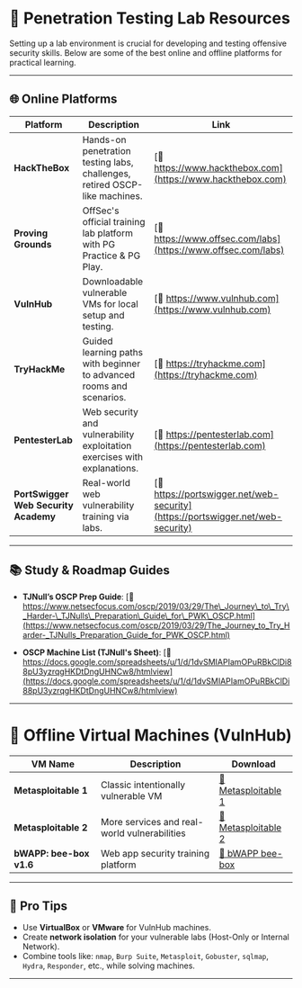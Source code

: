 
# 🧪 Penetration Testing Lab Resources

Setting up a lab environment is crucial for developing and testing offensive security skills. Below are some of the best online and offline platforms for practical learning.

---

## 🌐 Online Platforms

| **Platform**                         | **Description**                                                            | **Link**                                                                        |
| ------------------------------------ | -------------------------------------------------------------------------- | ------------------------------------------------------------------------------- |
| **HackTheBox**                       | Hands-on penetration testing labs, challenges, retired OSCP-like machines. | [🔗 https://www.hackthebox.com](https://www.hackthebox.com)                     |
| **Proving Grounds**                  | OffSec's official training lab platform with PG Practice & PG Play.        | [🔗 https://www.offsec.com/labs](https://www.offsec.com/labs)                   |
| **VulnHub**                          | Downloadable vulnerable VMs for local setup and testing.                   | [🔗 https://www.vulnhub.com](https://www.vulnhub.com)                           |
| **TryHackMe**                        | Guided learning paths with beginner to advanced rooms and scenarios.       | [🔗 https://tryhackme.com](https://tryhackme.com)                               |
| **PentesterLab**                     | Web security and vulnerability exploitation exercises with explanations.   | [🔗 https://pentesterlab.com](https://pentesterlab.com)                         |
| **PortSwigger Web Security Academy** | Real-world web vulnerability training via labs.                            | [🔗 https://portswigger.net/web-security](https://portswigger.net/web-security) |

---

## 📚 Study & Roadmap Guides

* **TJNull’s OSCP Prep Guide**:
  [🔗 https://www.netsecfocus.com/oscp/2019/03/29/The\_Journey\_to\_Try\_Harder-\_TJNulls\_Preparation\_Guide\_for\_PWK\_OSCP.html](https://www.netsecfocus.com/oscp/2019/03/29/The_Journey_to_Try_Harder-_TJNulls_Preparation_Guide_for_PWK_OSCP.html)

* **OSCP Machine List (TJNull's Sheet)**:
  [🔗 https://docs.google.com/spreadsheets/u/1/d/1dvSMIAPIamOPuRBkClDi88pU3yzrqgHKDtDngUHNCw8/htmlview](https://docs.google.com/spreadsheets/u/1/d/1dvSMIAPIamOPuRBkClDi88pU3yzrqgHKDtDngUHNCw8/htmlview)

---

# 💾 Offline Virtual Machines (VulnHub)

| **VM Name**             | **Description**                              | **Download**                                                                                  |
| ----------------------- | -------------------------------------------- | --------------------------------------------------------------------------------------------- |
| **Metasploitable 1**    | Classic intentionally vulnerable VM          | [🔗 Metasploitable 1](https://sourceforge.net/projects/metasploitable/files/Metasploitable1/) |
| **Metasploitable 2**    | More services and real-world vulnerabilities | [🔗 Metasploitable 2](https://sourceforge.net/projects/metasploitable/files/Metasploitable2/) |
| **bWAPP: bee-box v1.6** | Web app security training platform           | [🔗 bWAPP bee-box](https://sourceforge.net/projects/bwapp/files/bee-box/)                     |

---

## 🧠 Pro Tips

* Use **VirtualBox** or **VMware** for VulnHub machines.
* Create **network isolation** for your vulnerable labs (Host-Only or Internal Network).
* Combine tools like:
  `nmap`, `Burp Suite`, `Metasploit`, `Gobuster`, `sqlmap`, `Hydra`, `Responder`, etc., while solving machines.

---

